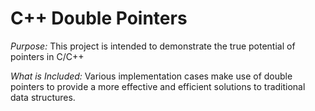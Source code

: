 # C++ Double Pointers

*Purpose:*
This project is intended to demonstrate the true potential of pointers in C/C++

*What is Included:*
Various implementation cases make use of double pointers to provide a more effective and efficient solutions
to traditional data structures.